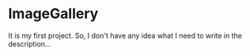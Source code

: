 # ImageGallery
It is my first project. So, I don't have any idea what I need to write in the description...
